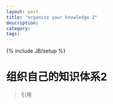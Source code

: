 ```yaml
---
layout: post
title: "organize your knowledge 2"
description: 
category:
tags: 
---
```

{% include JB/setup %}
# 组织自己的知识体系2

>引用
